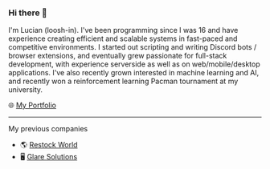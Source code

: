 ### Hi there 👋

I'm Lucian (loosh-in). I've been programming since I was 16 and have experience creating efficient and scalable systems in fast-paced and competitive environments. I started out scripting and writing Discord bots / browser extensions, and eventually grew passionate for full-stack development, with experience serverside as well as on web/mobile/desktop applications. I've also recently grown interested in machine learning and AI, and recently won a reinforcement learning Pacman tournament at my university. 

🌐 [My Portfolio](https://loosh.me)

-----

My previous companies

- 🌎 [Restock World](https://x.com/restockworld)
- 🖥️ [Glare Solutions](https://x.com/glarepings)

